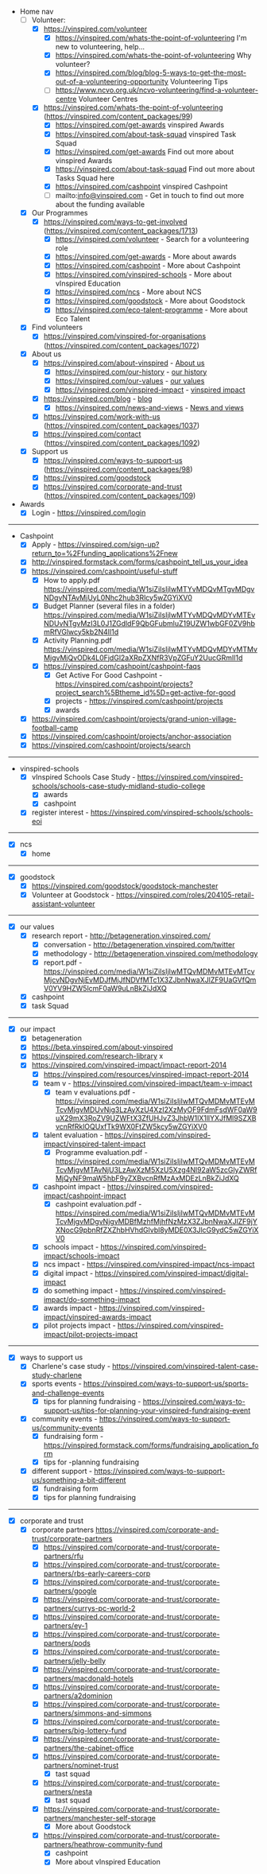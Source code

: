 - Home nav
  - [ ] Volunteer:
    - [x] https://vinspired.com/volunteer
      - [x] https://vinspired.com/whats-the-point-of-volunteering  I'm new to volunteering, help...
      - [x] https://vinspired.com/whats-the-point-of-volunteering Why volunteer?
      - [x] https://vinspired.com/blog/blog-5-ways-to-get-the-most-out-of-a-volunteering-opportunity Volunteering Tips
      - [ ] https://www.ncvo.org.uk/ncvo-volunteering/find-a-volunteer-centre Volunteer Centres
    - [x] https://vinspired.com/whats-the-point-of-volunteering (https://vinspired.com/content_packages/99)
      - [x] https://vinspired.com/get-awards vinspired Awards
      - [x] https://vinspired.com/about-task-squad vinspired Task Squad
      - [x] https://vinspired.com/get-awards Find out more about vinspired Awards
      - [x] https://vinspired.com/about-task-squad Find out more about Tasks Squad here
      - [x] https://vinspired.com/cashpoint vinspired Cashpoint
      - [ ] mailto:info@vinspired.com - Get in touch to find out more about the funding available
  - [x] Our Programmes
    - [x] https://vinspired.com/ways-to-get-involved (https://vinspired.com/content_packages/1713)
      - [x] https://vinspired.com/volunteer - Search for a volunteering role
      - [x] https://vinspired.com/get-awards - More about awards
      - [x] https://vinspired.com/cashpoint -  More about Cashpoint
      - [x] https://vinspired.com/vinspired-schools - More about vInspired Education
      - [x] https://vinspired.com/ncs - More about NCS
      - [x] https://vinspired.com/goodstock - More about Goodstock
      - [x] https://vinspired.com/eco-talent-programme - More about Eco Talent
  - [x] Find volunteers
    - [x] https://vinspired.com/vinspired-for-organisations (https://vinspired.com/content_packages/1072)
  - [x] About us
    - [x] https://vinspired.com/about-vinspired - [About us](https://vinspired.com/content_packages/66)
      - [x] https://vinspired.com/our-history - [our history](https://vinspired.com/content_packages/67)
      - [x] https://vinspired.com/our-values - [our values](https://vinspired.com/content_packages/68)
      - [x] https://vinspired.com/vinspired-impact - [vinspired impact](https://vinspired.com/content_packages/162)
    - [x] https://vinspired.com/blog - [blog](https://vinspired.com/content_packages/120)
      - [x] https://vinspired.com/news-and-views - [News and views](https://vinspired.com/content_packages/1484)
    - [x] https://vinspired.com/work-with-us (https://vinspired.com/content_packages/1037)
    - [x] https://vinspired.com/contact (https://vinspired.com/content_packages/1092)
  - [x] Support us
    - [x] https://vinspired.com/ways-to-support-us (https://vinspired.com/content_packages/98)
    - [x] https://vinspired.com/goodstock
    - [x] https://vinspired.com/corporate-and-trust (https://vinspired.com/content_packages/109)
- Awards
  - [x] Login - https://vinspired.com/login

----

- Cashpoint
  - [x] Apply - https://vinspired.com/sign-up?return_to=%2Ffunding_applications%2Fnew
  - [x] http://vinspired.formstack.com/forms/cashpoint_tell_us_your_idea
  - [x] https://vinspired.com/cashpoint/useful-stuff
    - [x] How to apply.pdf https://vinspired.com/media/W1siZiIsIjIwMTYvMDQvMTgvMDgvNDgvNTAvMjUyL0Nhc2hub3Rlcy5wZGYiXV0
    - [x] Budget Planner (several files in a folder) https://vinspired.com/media/W1siZiIsIjIwMTYvMDQvMDYvMTEvNDUvNTgvMzI3L0J1ZGdldF9QbGFubmluZ19UZW1wbGF0ZV9hbmRfVGlwcy5kb2N4Il1d
    - [x] Activity Planning.pdf https://vinspired.com/media/W1siZiIsIjIwMTYvMDQvMDYvMTMvMjgvMjQvODk4L0FjdGl2aXRpZXNfR3VpZGFuY2UucGRmIl1d
    - [x] https://vinspired.com/cashpoint/cashpoint-faqs
      - [x] Get Active For Good Cashpoint - https://vinspired.com/cashpoint/projects?project_search%5Btheme_id%5D=get-active-for-good
      - [x] projects - https://vinspired.com/cashpoint/projects
      - [x] awards
  - [x] https://vinspired.com/cashpoint/projects/grand-union-village-football-camp
  - [x] https://vinspired.com/cashpoint/projects/anchor-association
  - [x] https://vinspired.com/cashpoint/projects/search

---

- vinspired-schools
  - [x] vInspired Schools Case Study - https://vinspired.com/vinspired-schools/schools-case-study-midland-studio-college
    - [x] awards
    - [x] cashpoint
  - [x] register interest - https://vinspired.com/vinspired-schools/schools-eoi

---

- [x] ncs
  - [x] home

---

- [x] goodstock
  - [x] https://vinspired.com/goodstock/goodstock-manchester
  - [x] Volunteer at Goodstock - https://vinspired.com/roles/204105-retail-assistant-volunteer

---

- [x] our values
  - [x] research report - http://betageneration.vinspired.com/
    - [x] conversation - http://betageneration.vinspired.com/twitter
    - [x] methodology - http://betageneration.vinspired.com/methodology
    - [x] report.pdf - https://vinspired.com/media/W1siZiIsIjIwMTQvMDMvMTEvMTcvMjcvNDgvNjEvMDJfMjJfNDVfMTc1X3ZJbnNwaXJlZF9UaGVfQmV0YV9HZW5lcmF0aW9uLnBkZiJdXQ
  - [x] cashpoint
  - [x] task Squad

---

- [x] our impact
  - [x] betageneration
  - [x] https://beta.vinspired.com/about-vinspired
  - [x] https://vinspired.com/research-library x
  - [x] https://vinspired.com/vinspired-impact/impact-report-2014
    - [x] https://vinspired.com/resources/vinspired-impact-report-2014
    - [x] team v - https://vinspired.com/vinspired-impact/team-v-impact
      - [x] team v evaluations.pdf - https://vinspired.com/media/W1siZiIsIjIwMTQvMDMvMTEvMTcvMjgvMDUvNjg3LzAyXzU4XzI2XzMyOF9FdmFsdWF0aW9uX29mX3RoZV9UZWFtX3ZfUHJvZ3JhbW1lX1llYXJfMl9SZXBvcnRfRklOQUxfTk9WX0FtZW5kcy5wZGYiXV0
    - [x] talent evaluation - https://vinspired.com/vinspired-impact/vinspired-talent-impact
      - [x] Programme evaluation.pdf - https://vinspired.com/media/W1siZiIsIjIwMTQvMDMvMTEvMTcvMjgvMTAvNjU3LzAwXzM5XzU5Xzg4Nl92aW5zcGlyZWRfMjQyNF9maW5hbF9yZXBvcnRfMzAxMDEzLnBkZiJdXQ
    - [x] cashpoint impact - https://vinspired.com/vinspired-impact/cashpoint-impact
      - [x] cashpoint evaluation.pdf - https://vinspired.com/media/W1siZiIsIjIwMTQvMDMvMTEvMTcvMjgvMDgvNjgvMDBfMzhfMjhfNzMzX3ZJbnNwaXJlZF9jYXNocG9pbnRfZXZhbHVhdGlvbl8yMDE0X3JlcG9ydC5wZGYiXV0
    - [x] schools impact - https://vinspired.com/vinspired-impact/schools-impact
    - [x] ncs impact - https://vinspired.com/vinspired-impact/ncs-impact
    - [x] digital impact - https://vinspired.com/vinspired-impact/digital-impact
    - [x] do something impact - https://vinspired.com/vinspired-impact/do-something-impact
    - [x] awards impact - https://vinspired.com/vinspired-impact/vinspired-awards-impact
    - [x] pilot projects impact - https://vinspired.com/vinspired-impact/pilot-projects-impact

---

- [x] ways to support us
  - [x] Charlene's case study - https://vinspired.com/vinspired-talent-case-study-charlene
  - [x] sports events - https://vinspired.com/ways-to-support-us/sports-and-challenge-events
    - [x] tips for planning fundraising - https://vinspired.com/ways-to-support-us/tips-for-planning-your-vinspired-fundraising-event
  - [x] community events - https://vinspired.com/ways-to-support-us/community-events
    - [x] fundraising form - https://vinspired.formstack.com/forms/fundraising_application_form
    - [x] tips for -planning fundraising
  - [x] different support - https://vinspired.com/ways-to-support-us/something-a-bit-different
    - [x] fundraising form
    - [x] tips for planning fundraising

---

- [x] corporate and trust
  - [x] corporate partners https://vinspired.com/corporate-and-trust/corporate-partners
    - [x] https://vinspired.com/corporate-and-trust/corporate-partners/rfu
    - [x] https://vinspired.com/corporate-and-trust/corporate-partners/rbs-early-careers-corp
    - [x] https://vinspired.com/corporate-and-trust/corporate-partners/google
    - [x] https://vinspired.com/corporate-and-trust/corporate-partners/currys-pc-world-2
    - [x] https://vinspired.com/corporate-and-trust/corporate-partners/ey-1
    - [x] https://vinspired.com/corporate-and-trust/corporate-partners/pods
    - [x] https://vinspired.com/corporate-and-trust/corporate-partners/jelly-belly
    - [x] https://vinspired.com/corporate-and-trust/corporate-partners/macdonald-hotels
    - [x] https://vinspired.com/corporate-and-trust/corporate-partners/a2dominion
    - [x] https://vinspired.com/corporate-and-trust/corporate-partners/simmons-and-simmons
    - [x] https://vinspired.com/corporate-and-trust/corporate-partners/big-lottery-fund
    - [x] https://vinspired.com/corporate-and-trust/corporate-partners/the-cabinet-office
    - [x] https://vinspired.com/corporate-and-trust/corporate-partners/nominet-trust
      - [x] tast squad
    - [x] https://vinspired.com/corporate-and-trust/corporate-partners/nesta
      - [x] tast squad
    - [x] https://vinspired.com/corporate-and-trust/corporate-partners/manchester-self-storage
      - [x] More about Goodstock
    - [x] https://vinspired.com/corporate-and-trust/corporate-partners/heathrow-community-fund
      - [x] cashpoint
      - [x] More about vInspired Education
